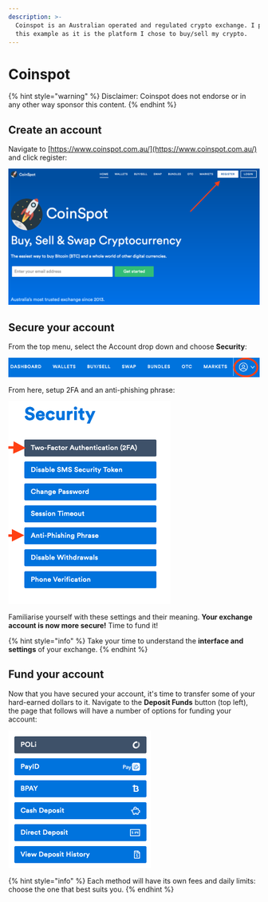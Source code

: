```yaml
---
description: >-
  Coinspot is an Australian operated and regulated crypto exchange. I provide
  this example as it is the platform I chose to buy/sell my crypto.
---
```


# Coinspot

{% hint style="warning" %}
Disclaimer: Coinspot does not endorse or in any other way sponsor this content.
{% endhint %}

## Create an account

Navigate to [https://www.coinspot.com.au/](https://www.coinspot.com.au/) and click register:

![](.gitbook/assets/coinspot_splash.png)

## Secure your account

From the top menu, select the Account drop down and choose **Security**:

![](.gitbook/assets/coinspot_menu.png)

From here, setup 2FA and an anti-phishing phrase:

![](.gitbook/assets/coinspot_security_menu.png)

Familiarise yourself with these settings and their meaning. **Your exchange account is now more secure!** Time to fund it!

{% hint style="info" %}
Take your time to understand the **interface and settings** of your exchange.
{% endhint %}

## Fund your account

Now that you have secured your account, it's time to transfer some of your hard-earned dollars to it. Navigate to the **Deposit Funds** button \(top left\), the page that follows will have a number of options for funding your account:

![](.gitbook/assets/coinspot_deposit_options.png)

{% hint style="info" %}
Each method will have its own fees and daily limits: choose the one that best suits you.
{% endhint %}

